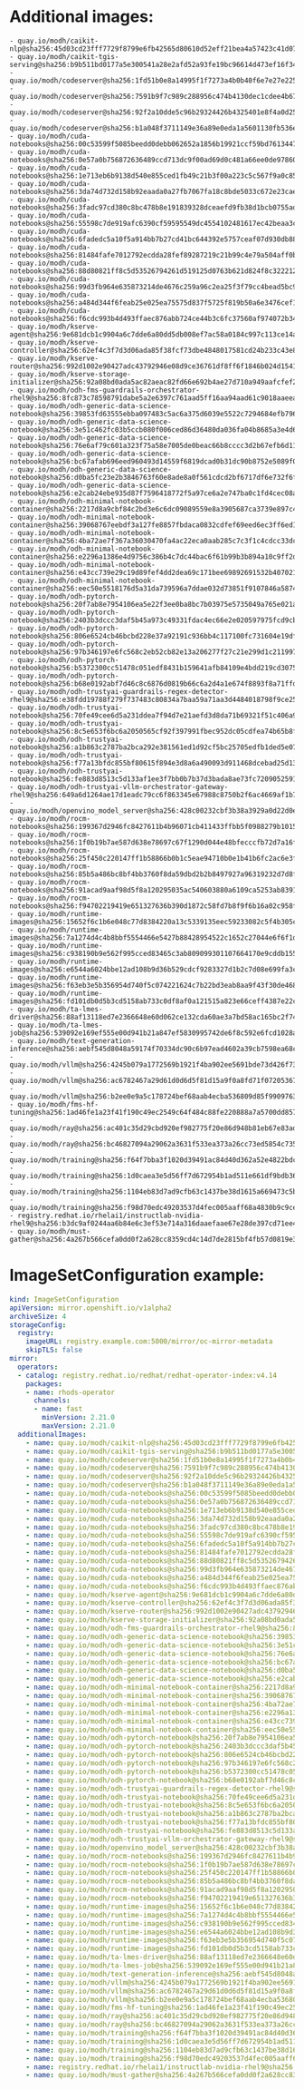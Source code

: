 # Additional images:
    - quay.io/modh/caikit-nlp@sha256:45d03cd23fff7729f8799e6fb42565d80610d52eff21bea4a57423c41d07d635
    - quay.io/modh/caikit-tgis-serving@sha256:b9b511bd0177a5e300541a28e2afd52a93fe19bc96614d473ef16f34f1fba5f2
    - quay.io/modh/codeserver@sha256:1fd51b0e8a14995f1f7273a4b0b40f6e7e27e225ab179959747846e54079d61e
    - quay.io/modh/codeserver@sha256:7591b9f7c989c288956c474b4130dec1cdee4b672ea1fd2d75685413b20b5a28
    - quay.io/modh/codeserver@sha256:92f2a10dde5c96b29324426b4325401e8f4a0d257e439927172d5fe909289c44
    - quay.io/modh/codeserver@sha256:b1a048f3711149e36a89e0eda1a5601130fb536ecc0aabae42ab6e4d26977354
    - quay.io/modh/cuda-notebooks@sha256:00c53599f5085beedd0debb062652a1856b19921ccf59bd76134471d24c3fa7d
    - quay.io/modh/cuda-notebooks@sha256:0e57a0b756872636489ccd713dc9f00ad69d0c481a66ee0de97860f13b4fedcd
    - quay.io/modh/cuda-notebooks@sha256:1e713eb6b9138d540e855ced1fb49c21b3f00a223c5c567f9a0c85ce4f7f0a87
    - quay.io/modh/cuda-notebooks@sha256:3da74d732d158b92eaada0a27fb7067fa18c8bde5033c672e23caed0f21d6481
    - quay.io/modh/cuda-notebooks@sha256:3fadc97cd380c8bc478b8e191839328dceaefd9fb38d1bcb0755adcdc28123cd
    - quay.io/modh/cuda-notebooks@sha256:55598c7de919afc6390cf59595549dc4554102481617ec42beaa3c47ef26d5e4
    - quay.io/modh/cuda-notebooks@sha256:6fadedc5a10f5a914bb7b27cd41bc644392e5757ceaf07d930db884112054265
    - quay.io/modh/cuda-notebooks@sha256:81484fafe7012792ecdda28fef89287219c21b99c4e79a504aff0b265d94b429
    - quay.io/modh/cuda-notebooks@sha256:88d80821ff8c5d53526794261d519125d0763b621d824f8c3222127dab7b6cc8
    - quay.io/modh/cuda-notebooks@sha256:99d3fb964e635873214de4676c259a96c2ea25f3f79cc4bead5bc9f39aba34c0
    - quay.io/modh/cuda-notebooks@sha256:a484d344f6feab25e025ea75575d837f5725f819b50a6e3476cef1f9925c07a5
    - quay.io/modh/cuda-notebooks@sha256:f6cdc993b4d493ffaec876abb724ce44b3c6fc37560af974072b346e45ac1a3b
    - quay.io/modh/kserve-agent@sha256:9e681dcb1c9904a6c7dde6a80dd5db008ef7ac58a0184c997c113ce14ae2dfa0
    - quay.io/modh/kserve-controller@sha256:62ef4c3f7d3d06ada85f38fcf73dbe4848017581cd24b233c43e88428dbfa123
    - quay.io/modh/kserve-router@sha256:992d1002e90427adc43792946e08d9ce36761df8ff6f1846b024d154133dc05f
    - quay.io/modh/kserve-storage-initializer@sha256:92a08bd0ada5ac82aeac82fd66e692b4ae27d710a949aafcfef2576e9dc4abd8
    - quay.io/modh/odh-fms-guardrails-orchestrator-rhel9@sha256:8fc873c78598791dabe5a2e6397c761aad5ff16aa94aad61c9018aaeeaee7343
    - quay.io/modh/odh-generic-data-science-notebook@sha256:39853fd63555ebba097483c5ac6a375d6039e5522c7294684efb7966ba4bc693
    - quay.io/modh/odh-generic-data-science-notebook@sha256:3e51c462fc03b5ccb080f006ced86d36480da036fa04b8685a3e4d6d51a817ba
    - quay.io/modh/odh-generic-data-science-notebook@sha256:76e6af79c601a323f75a58e7005de0beac66b8cccc3d2b67efb6d11d85f0cfa1
    - quay.io/modh/odh-generic-data-science-notebook@sha256:bc67afab696eed960493d14559f6819dcad0b31dc90b8752e5089f022c5a3d4d
    - quay.io/modh/odh-generic-data-science-notebook@sha256:d0ba5fc23e2b3846763f60e8ade8a0f561cdcd2bf6717df6e732f6f8b68b89c4
    - quay.io/modh/odh-generic-data-science-notebook@sha256:e2cab24ebe935d87f7596418772f5a97ce6a2e747ba0c1fd4cec08a728e99403
    - quay.io/modh/odh-minimal-notebook-container@sha256:2217d8a9cbf84c2bd3e6c6dc09089559e8a3905687ca3739e897c4b45e2b00b3
    - quay.io/modh/odh-minimal-notebook-container@sha256:39068767eebdf3a127fe8857fbdaca0832cdfef69eed6ec3ff6ed1858029420f
    - quay.io/modh/odh-minimal-notebook-container@sha256:4ba72ae7f367a36030470fa4ac22eca0aab285c7c3f1c4cdcc33dc07aa522143
    - quay.io/modh/odh-minimal-notebook-container@sha256:e2296a1386e4d9756c386b4c7dc44bac6f61b99b3b894a10c9ff2d8d5602ca4e
    - quay.io/modh/odh-minimal-notebook-container@sha256:e43cc739e29c19d89fef4dd2dea69c171bee69892691532b407021085fd7e253
    - quay.io/modh/odh-minimal-notebook-container@sha256:eec50e5518176d5a31da739596a7ddae032d73851f9107846a587442ebd10a82
    - quay.io/modh/odh-pytorch-notebook@sha256:20f7ab8e7954106ea5e22f3ee0ba8bc7b03975e5735049a765e021aa7eb06861
    - quay.io/modh/odh-pytorch-notebook@sha256:2403b3dccc3daf5b45a973c49331fdac4ec66e2e020597975fcd9cb4a625099b
    - quay.io/modh/odh-pytorch-notebook@sha256:806e6524cb46bcbd228e37a92191c936bb4c117100fc731604e19df80286b19d
    - quay.io/modh/odh-pytorch-notebook@sha256:97b346197e6fc568c2eb52cb82e13a206277f27c21e299d1c211997f140f638b
    - quay.io/modh/odh-pytorch-notebook@sha256:b5372300cc51478c051edf8431b159641afb84109e4bdd219cd307563b01d53a
    - quay.io/modh/odh-pytorch-notebook@sha256:b68e0192abf7d46c8c6876d0819b66c6a2d4a1e674f8893f8a71ffdcba96866c
    - quay.io/modh/odh-trustyai-guardrails-regex-detector-rhel9@sha256:e38fdd19788f279f737483c80834a7baa59a71aa3d4484018798f9ce2582ae69
    - quay.io/modh/odh-trustyai-notebook@sha256:70fe49cee6d5a231ddea7f94d7e21aefd3d8da71b69321f51c406a92173d3334
    - quay.io/modh/odh-trustyai-notebook@sha256:8c5e653f6bc6a2050565cf92f397991fbec952dc05cdfea74b65b8fd3047c9d4
    - quay.io/modh/odh-trustyai-notebook@sha256:a1b863c2787ba2bca292e381561ed1d92cf5bc25705edfb1ded5e0720a12d102
    - quay.io/modh/odh-trustyai-notebook@sha256:f77a13bfdc855bf80615f894e3d8a6a490093d911468dcebad25d134e0b4e11b
    - quay.io/modh/odh-trustyai-notebook@sha256:fe883d8513c5d133af1ee3f7bb0b7b37d3bada8ae73fc7209052591d4be681c0
    - quay.io/modh/odh-trustyai-vllm-orchestrator-gateway-rhel9@sha256:649a6d1264ae17d1eadc79cc6f863345e67988c8750b2f6ac4669af1b7613997
    - quay.io/modh/openvino_model_server@sha256:428c00232cbf3b38a3929a0d22d0e13c6388ce353e3853cc2956d175eacf6724
    - quay.io/modh/rocm-notebooks@sha256:199367d2946fc8427611b4b96071cb411433ffbb5f0988279b10150020af22db
    - quay.io/modh/rocm-notebooks@sha256:1f0b19b7ae587d638e78697c67f1290d044e48bfecccfb72d7a16faeba13f980
    - quay.io/modh/rocm-notebooks@sha256:25f450c220147ff1b58866b0b1c5eae94710b0e1b41b6fc2ac6e3f4c4bb397ee
    - quay.io/modh/rocm-notebooks@sha256:85b5a486bc8bf4bb3760f8da59dbd2b2b8497927a96319232d7d8f13c105fad4
    - quay.io/modh/rocm-notebooks@sha256:91acad9aaf98d5f8a120295035ac540603880a6109ca5253ab83918db26c8b6f
    - quay.io/modh/rocm-notebooks@sha256:f94702219419e651327636b390d1872c58fd7b8f9f6b16a02c958ffb918eded3
    - quay.io/modh/runtime-images@sha256:15652f6c1b6e048c77d8384220a13c5339135eec59233082c5f4b305ce5ffb01
    - quay.io/modh/runtime-images@sha256:7a1274d4c4b8bbf5554466e5427b88428954522c1652c27044e6f6f1d87b85fd
    - quay.io/modh/runtime-images@sha256:c938190b9e562f995cced83465c3ab809099301107664170e9cddb1554c9912c
    - quay.io/modh/runtime-images@sha256:e6544a6024bbe12ad108b9d36b529cdcf9283327d1b2c7d08e699fa3cb22392c
    - quay.io/modh/runtime-images@sha256:f63eb3e5b356954d740f5c074221624c7b22bd3eab8aa9f43f30de468e22a0d2
    - quay.io/modh/runtime-images@sha256:fd101db0d5b3cd5158ab733c0df8af0a121515a823e66ceff4387e22c29dbe92
    - quay.io/modh/ta-lmes-driver@sha256:88af13118ed7e2366648e60d062ce132cda60ae3a7bd58ac165bc2f749474e42
    - quay.io/modh/ta-lmes-job@sha256:539092e169ef555e00d941b21a847ef5830995742de6f8c592e6fcd1028a16dc
    - quay.io/modh/text-generation-inference@sha256:aebf545d8048a59174f70334dc90c6b97ead4602a39cb7598ea68c8d199168a2
    - quay.io/modh/vllm@sha256:4245b079a1772569b1921f4ba902ee5691bde73d426f735cb9c3b351f801fa9a
    - quay.io/modh/vllm@sha256:ac6782467a29d61d0d6d5f81d15a9f0a8fd71f0720536774cabc389d80ba5f97
    - quay.io/modh/vllm@sha256:b2ee0e9a5c178724bef68aab4ecba536809d85f99097639cc061f54b4502e0f8
    - quay.io/modh/fms-hf-tuning@sha256:1ad46fe1a23f41f190c49ec2549c64f484c88fe220888a7a5700dd857ca243cc
    - quay.io/modh/ray@sha256:ac401c35d29cbd920ef982775f20e86d948b81eb67e83adbbbba8b29ad33ca31
    - quay.io/modh/ray@sha256:bc46827094a29062a3631f533ea373a26cc73ed5854c7352f890c6376d5840df
    - quay.io/modh/training@sha256:f64f7bba3f1020d39491ac84d40d362a52e4822bdc11a33cfff021178b7c4097
    - quay.io/modh/training@sha256:1d0caea3e5d56ff7d672954b1ad511e661df9bdb364d56879961169a4ca8dae0
    - quay.io/modh/training@sha256:1104eb83d7ad9cfb63c1437be38d1615a669473c5b1c2da5a9a01ddd90daceb9
    - quay.io/modh/training@sha256:f98d70edc49203537d4fec005aaff68a4830b9c9ce2390bb4d7910b89c312b97
    - registry.redhat.io/rhelai1/instructlab-nvidia-rhel9@sha256:b3dc9af0244aa6b84e6c3ef53e714a316daaefaae67e28de397cd71ee4b2ac7e
    - quay.io/modh/must-gather@sha256:4a267b566cefa0dd0f2a628cc8359cd4c14d7de2815bf4fb57d0819e3174ba88




# ImageSetConfiguration example:
```yaml
kind: ImageSetConfiguration
apiVersion: mirror.openshift.io/v1alpha2
archiveSize: 4
storageConfig:
  registry: 
    imageURL: registry.example.com:5000/mirror/oc-mirror-metadata
    skipTLS: false                       
mirror:
  operators:
  - catalog: registry.redhat.io/redhat/redhat-operator-index:v4.14
    packages:
    - name: rhods-operator
      channels:
      - name: fast
        minVersion: 2.21.0
        maxVersion: 2.21.0
  additionalImages:   
    - name: quay.io/modh/caikit-nlp@sha256:45d03cd23fff7729f8799e6fb42565d80610d52eff21bea4a57423c41d07d635
    - name: quay.io/modh/caikit-tgis-serving@sha256:b9b511bd0177a5e300541a28e2afd52a93fe19bc96614d473ef16f34f1fba5f2
    - name: quay.io/modh/codeserver@sha256:1fd51b0e8a14995f1f7273a4b0b40f6e7e27e225ab179959747846e54079d61e
    - name: quay.io/modh/codeserver@sha256:7591b9f7c989c288956c474b4130dec1cdee4b672ea1fd2d75685413b20b5a28
    - name: quay.io/modh/codeserver@sha256:92f2a10dde5c96b29324426b4325401e8f4a0d257e439927172d5fe909289c44
    - name: quay.io/modh/codeserver@sha256:b1a048f3711149e36a89e0eda1a5601130fb536ecc0aabae42ab6e4d26977354
    - name: quay.io/modh/cuda-notebooks@sha256:00c53599f5085beedd0debb062652a1856b19921ccf59bd76134471d24c3fa7d
    - name: quay.io/modh/cuda-notebooks@sha256:0e57a0b756872636489ccd713dc9f00ad69d0c481a66ee0de97860f13b4fedcd
    - name: quay.io/modh/cuda-notebooks@sha256:1e713eb6b9138d540e855ced1fb49c21b3f00a223c5c567f9a0c85ce4f7f0a87
    - name: quay.io/modh/cuda-notebooks@sha256:3da74d732d158b92eaada0a27fb7067fa18c8bde5033c672e23caed0f21d6481
    - name: quay.io/modh/cuda-notebooks@sha256:3fadc97cd380c8bc478b8e191839328dceaefd9fb38d1bcb0755adcdc28123cd
    - name: quay.io/modh/cuda-notebooks@sha256:55598c7de919afc6390cf59595549dc4554102481617ec42beaa3c47ef26d5e4
    - name: quay.io/modh/cuda-notebooks@sha256:6fadedc5a10f5a914bb7b27cd41bc644392e5757ceaf07d930db884112054265
    - name: quay.io/modh/cuda-notebooks@sha256:81484fafe7012792ecdda28fef89287219c21b99c4e79a504aff0b265d94b429
    - name: quay.io/modh/cuda-notebooks@sha256:88d80821ff8c5d53526794261d519125d0763b621d824f8c3222127dab7b6cc8
    - name: quay.io/modh/cuda-notebooks@sha256:99d3fb964e635873214de4676c259a96c2ea25f3f79cc4bead5bc9f39aba34c0
    - name: quay.io/modh/cuda-notebooks@sha256:a484d344f6feab25e025ea75575d837f5725f819b50a6e3476cef1f9925c07a5
    - name: quay.io/modh/cuda-notebooks@sha256:f6cdc993b4d493ffaec876abb724ce44b3c6fc37560af974072b346e45ac1a3b
    - name: quay.io/modh/kserve-agent@sha256:9e681dcb1c9904a6c7dde6a80dd5db008ef7ac58a0184c997c113ce14ae2dfa0
    - name: quay.io/modh/kserve-controller@sha256:62ef4c3f7d3d06ada85f38fcf73dbe4848017581cd24b233c43e88428dbfa123
    - name: quay.io/modh/kserve-router@sha256:992d1002e90427adc43792946e08d9ce36761df8ff6f1846b024d154133dc05f
    - name: quay.io/modh/kserve-storage-initializer@sha256:92a08bd0ada5ac82aeac82fd66e692b4ae27d710a949aafcfef2576e9dc4abd8
    - name: quay.io/modh/odh-fms-guardrails-orchestrator-rhel9@sha256:8fc873c78598791dabe5a2e6397c761aad5ff16aa94aad61c9018aaeeaee7343
    - name: quay.io/modh/odh-generic-data-science-notebook@sha256:39853fd63555ebba097483c5ac6a375d6039e5522c7294684efb7966ba4bc693
    - name: quay.io/modh/odh-generic-data-science-notebook@sha256:3e51c462fc03b5ccb080f006ced86d36480da036fa04b8685a3e4d6d51a817ba
    - name: quay.io/modh/odh-generic-data-science-notebook@sha256:76e6af79c601a323f75a58e7005de0beac66b8cccc3d2b67efb6d11d85f0cfa1
    - name: quay.io/modh/odh-generic-data-science-notebook@sha256:bc67afab696eed960493d14559f6819dcad0b31dc90b8752e5089f022c5a3d4d
    - name: quay.io/modh/odh-generic-data-science-notebook@sha256:d0ba5fc23e2b3846763f60e8ade8a0f561cdcd2bf6717df6e732f6f8b68b89c4
    - name: quay.io/modh/odh-generic-data-science-notebook@sha256:e2cab24ebe935d87f7596418772f5a97ce6a2e747ba0c1fd4cec08a728e99403
    - name: quay.io/modh/odh-minimal-notebook-container@sha256:2217d8a9cbf84c2bd3e6c6dc09089559e8a3905687ca3739e897c4b45e2b00b3
    - name: quay.io/modh/odh-minimal-notebook-container@sha256:39068767eebdf3a127fe8857fbdaca0832cdfef69eed6ec3ff6ed1858029420f
    - name: quay.io/modh/odh-minimal-notebook-container@sha256:4ba72ae7f367a36030470fa4ac22eca0aab285c7c3f1c4cdcc33dc07aa522143
    - name: quay.io/modh/odh-minimal-notebook-container@sha256:e2296a1386e4d9756c386b4c7dc44bac6f61b99b3b894a10c9ff2d8d5602ca4e
    - name: quay.io/modh/odh-minimal-notebook-container@sha256:e43cc739e29c19d89fef4dd2dea69c171bee69892691532b407021085fd7e253
    - name: quay.io/modh/odh-minimal-notebook-container@sha256:eec50e5518176d5a31da739596a7ddae032d73851f9107846a587442ebd10a82
    - name: quay.io/modh/odh-pytorch-notebook@sha256:20f7ab8e7954106ea5e22f3ee0ba8bc7b03975e5735049a765e021aa7eb06861
    - name: quay.io/modh/odh-pytorch-notebook@sha256:2403b3dccc3daf5b45a973c49331fdac4ec66e2e020597975fcd9cb4a625099b
    - name: quay.io/modh/odh-pytorch-notebook@sha256:806e6524cb46bcbd228e37a92191c936bb4c117100fc731604e19df80286b19d
    - name: quay.io/modh/odh-pytorch-notebook@sha256:97b346197e6fc568c2eb52cb82e13a206277f27c21e299d1c211997f140f638b
    - name: quay.io/modh/odh-pytorch-notebook@sha256:b5372300cc51478c051edf8431b159641afb84109e4bdd219cd307563b01d53a
    - name: quay.io/modh/odh-pytorch-notebook@sha256:b68e0192abf7d46c8c6876d0819b66c6a2d4a1e674f8893f8a71ffdcba96866c
    - name: quay.io/modh/odh-trustyai-guardrails-regex-detector-rhel9@sha256:e38fdd19788f279f737483c80834a7baa59a71aa3d4484018798f9ce2582ae69
    - name: quay.io/modh/odh-trustyai-notebook@sha256:70fe49cee6d5a231ddea7f94d7e21aefd3d8da71b69321f51c406a92173d3334
    - name: quay.io/modh/odh-trustyai-notebook@sha256:8c5e653f6bc6a2050565cf92f397991fbec952dc05cdfea74b65b8fd3047c9d4
    - name: quay.io/modh/odh-trustyai-notebook@sha256:a1b863c2787ba2bca292e381561ed1d92cf5bc25705edfb1ded5e0720a12d102
    - name: quay.io/modh/odh-trustyai-notebook@sha256:f77a13bfdc855bf80615f894e3d8a6a490093d911468dcebad25d134e0b4e11b
    - name: quay.io/modh/odh-trustyai-notebook@sha256:fe883d8513c5d133af1ee3f7bb0b7b37d3bada8ae73fc7209052591d4be681c0
    - name: quay.io/modh/odh-trustyai-vllm-orchestrator-gateway-rhel9@sha256:649a6d1264ae17d1eadc79cc6f863345e67988c8750b2f6ac4669af1b7613997
    - name: quay.io/modh/openvino_model_server@sha256:428c00232cbf3b38a3929a0d22d0e13c6388ce353e3853cc2956d175eacf6724
    - name: quay.io/modh/rocm-notebooks@sha256:199367d2946fc8427611b4b96071cb411433ffbb5f0988279b10150020af22db
    - name: quay.io/modh/rocm-notebooks@sha256:1f0b19b7ae587d638e78697c67f1290d044e48bfecccfb72d7a16faeba13f980
    - name: quay.io/modh/rocm-notebooks@sha256:25f450c220147ff1b58866b0b1c5eae94710b0e1b41b6fc2ac6e3f4c4bb397ee
    - name: quay.io/modh/rocm-notebooks@sha256:85b5a486bc8bf4bb3760f8da59dbd2b2b8497927a96319232d7d8f13c105fad4
    - name: quay.io/modh/rocm-notebooks@sha256:91acad9aaf98d5f8a120295035ac540603880a6109ca5253ab83918db26c8b6f
    - name: quay.io/modh/rocm-notebooks@sha256:f94702219419e651327636b390d1872c58fd7b8f9f6b16a02c958ffb918eded3
    - name: quay.io/modh/runtime-images@sha256:15652f6c1b6e048c77d8384220a13c5339135eec59233082c5f4b305ce5ffb01
    - name: quay.io/modh/runtime-images@sha256:7a1274d4c4b8bbf5554466e5427b88428954522c1652c27044e6f6f1d87b85fd
    - name: quay.io/modh/runtime-images@sha256:c938190b9e562f995cced83465c3ab809099301107664170e9cddb1554c9912c
    - name: quay.io/modh/runtime-images@sha256:e6544a6024bbe12ad108b9d36b529cdcf9283327d1b2c7d08e699fa3cb22392c
    - name: quay.io/modh/runtime-images@sha256:f63eb3e5b356954d740f5c074221624c7b22bd3eab8aa9f43f30de468e22a0d2
    - name: quay.io/modh/runtime-images@sha256:fd101db0d5b3cd5158ab733c0df8af0a121515a823e66ceff4387e22c29dbe92
    - name: quay.io/modh/ta-lmes-driver@sha256:88af13118ed7e2366648e60d062ce132cda60ae3a7bd58ac165bc2f749474e42
    - name: quay.io/modh/ta-lmes-job@sha256:539092e169ef555e00d941b21a847ef5830995742de6f8c592e6fcd1028a16dc
    - name: quay.io/modh/text-generation-inference@sha256:aebf545d8048a59174f70334dc90c6b97ead4602a39cb7598ea68c8d199168a2
    - name: quay.io/modh/vllm@sha256:4245b079a1772569b1921f4ba902ee5691bde73d426f735cb9c3b351f801fa9a
    - name: quay.io/modh/vllm@sha256:ac6782467a29d61d0d6d5f81d15a9f0a8fd71f0720536774cabc389d80ba5f97
    - name: quay.io/modh/vllm@sha256:b2ee0e9a5c178724bef68aab4ecba536809d85f99097639cc061f54b4502e0f8
    - name: quay.io/modh/fms-hf-tuning@sha256:1ad46fe1a23f41f190c49ec2549c64f484c88fe220888a7a5700dd857ca243cc
    - name: quay.io/modh/ray@sha256:ac401c35d29cbd920ef982775f20e86d948b81eb67e83adbbbba8b29ad33ca31
    - name: quay.io/modh/ray@sha256:bc46827094a29062a3631f533ea373a26cc73ed5854c7352f890c6376d5840df
    - name: quay.io/modh/training@sha256:f64f7bba3f1020d39491ac84d40d362a52e4822bdc11a33cfff021178b7c4097
    - name: quay.io/modh/training@sha256:1d0caea3e5d56ff7d672954b1ad511e661df9bdb364d56879961169a4ca8dae0
    - name: quay.io/modh/training@sha256:1104eb83d7ad9cfb63c1437be38d1615a669473c5b1c2da5a9a01ddd90daceb9
    - name: quay.io/modh/training@sha256:f98d70edc49203537d4fec005aaff68a4830b9c9ce2390bb4d7910b89c312b97
    - name: registry.redhat.io/rhelai1/instructlab-nvidia-rhel9@sha256:b3dc9af0244aa6b84e6c3ef53e714a316daaefaae67e28de397cd71ee4b2ac7e
    - name: quay.io/modh/must-gather@sha256:4a267b566cefa0dd0f2a628cc8359cd4c14d7de2815bf4fb57d0819e3174ba88



```
